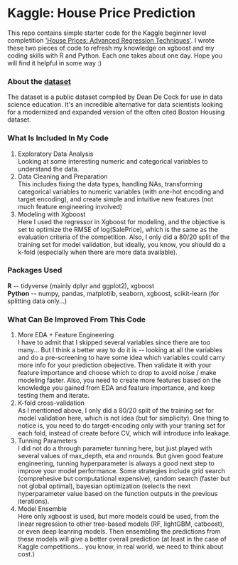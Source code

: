 # Kaggle: House Price Prediction

This repo contains simple starter code for the Kaggle beginner level completition ['House Prices: Advanced Regression Techniques'](https://www.kaggle.com/c/house-prices-advanced-regression-techniques). I wrote these two pieces of code to refresh my knowledge on xgboost and my coding skills with R and Python. Each one takes about one day. Hope you will find it helpful in some way :)    

### About the [dataset](https://www.kaggle.com/c/house-prices-advanced-regression-techniques/data)

The dataset is a public dataset compiled by Dean De Cock for use in data science education. It's an incredible alternative for data scientists looking for a modernized and expanded version of the often cited Boston Housing dataset.  

### What Is Included In My Code

1. Exploratory Data Analysis  
Looking at some interesting numeric and categorical variables to understand the data.  
2. Data Cleaning and Preparation  
This includes fixing the data types, handling NAs, transforming categorical variables to numeric variables (with one-hot encoding and target encoding), and create simple and intuitive new features (not much feature engineering involved)   
3. Modeling with Xgboost  
Here I used the regressor in Xgboost for modeling, and the objective is set to optimize the RMSE of log(SalePrice), which is the same as the evaluation criteria of the competition. Also, I only did a 80/20 split of the training set for model validation, but ideally, you know, you should do a k-fold (especially when there are more data available).  

### Packages Used  
**R** -- tidyverse (mainly dplyr and ggplot2), xgboost  
**Python** -- numpy, pandas, matplotlib, seaborn, xgboost, scikit-learn (for splitting data only...)  

### What Can Be Improved From This Code

1. More EDA + Feature Engineering  
I have to admit that I skipped several variables since there are too many... But I think a better way to do it is -- looking at all the variables and do a pre-screening to have some idea which variables could carry more info for your prediction obejective. Then validate it with your feature importance and choose which to drop to avoid noise / make modeling faster. Also, you need to create more features based on the knowledge you gained from EDA and feature importance, and keep testing them and iterate.  
2. K-fold cross-validation  
As I mentioned above, I only did a 80/20 split of the training set for model validation here, which is not idea (but for simplicity). One thing to notice is, you need to do target-encoding only with your traning set for each fold, instead of create before CV, which will introduce info leakage.  
3. Tunning Parameters  
I did not do a through parameter tunning here, but just played with several values of max_depth, eta and nrounds. But given good feature engineering, tunning hyperparameter is always a good next step to improve your model performance. Some strategies include grid search (comprehesive but computational expensive), random search (faster but not global optimal), bayesian optimization (selects the next hyperparameter value based on the function outputs in the previous iterations).  
4. Model Ensemble  
Here only xgboost is used, but more models could be used, from the linear regression to other tree-based models (RF, lightGBM, catboost), or even deep leanring models. Then ensembling the predictions from these models will give a better overall prediction (at least in the case of Kaggle competitions... you know, in real world, we need to think about cost.)  
